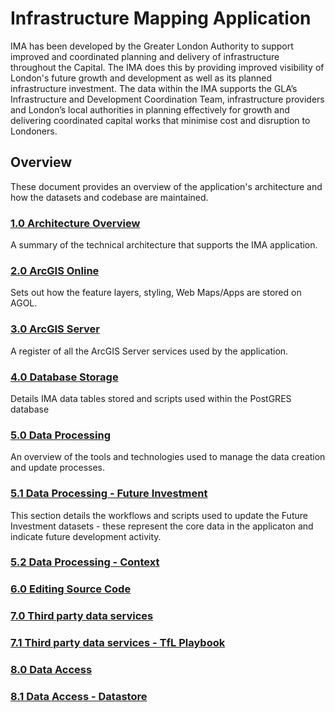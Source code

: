 # Infrastructure Mapping Application

IMA has been developed by the Greater London Authority to support improved and coordinated planning and delivery of infrastructure throughout the Capital. The IMA does this by providing improved visibility of London's future growth and development as well as its planned infrastructure investment. The data within the IMA supports the GLA’s Infrastructure and Development Coordination Team, infrastructure providers and London’s local authorities in planning effectively for growth and delivering coordinated capital works that minimise cost and disruption to Londoners.


## Overview

These document provides an overview of the application's architecture and how the datasets and codebase are maintained. 

### [1.0 Architecture Overview](https://github.com/alewisGLA/ima_docs/blob/master/1.0%20Architecture%20Overview.md)

A summary of the technical architecture that supports the IMA application.

### [2.0 ArcGIS Online](https://github.com/alewisGLA/ima_docs/blob/master/2.0%20ArcGIS%20Online.md)

Sets out how the feature layers, styling, Web Maps/Apps are stored on AGOL.

### [3.0 ArcGIS Server](https://github.com/alewisGLA/ima_docs/blob/master/3.0%20ArcGIS%20Server.md)

A register of all the ArcGIS Server services used by the application.

### [4.0 Database Storage](https://github.com/alewisGLA/ima_docs/blob/master/4.0%20Database%20Storage.md)

Details IMA data tables stored and scripts used within the PostGRES database

### [5.0 Data Processing](https://github.com/alewisGLA/ima_docs/blob/master/5.0%20Data%20Processing.md)

An overview of the tools and technologies used to manage the data creation and update processes.

### [5.1 Data Processing - Future Investment](https://github.com/alewisGLA/ima_docs/blob/master/5.1%20Data%20Processing%20-%20Future%20Investment.md)

This section details the workflows and scripts used to update the Future Investment datasets - these represent the core data in the applicaton and indicate future development activity.

### [5.2 Data Processing - Context](https://github.com/alewisGLA/ima_docs/blob/master/5.2%20Data%20Processing%20-%20Context.md)

### [6.0 Editing Source Code](https://github.com/alewisGLA/ima_docs/blob/master/6.0%20Editing%20Source%20Code.md)

### [7.0 Third party data services](https://github.com/alewisGLA/ima_docs/blob/master/7.0%20Third%20Party%20Services.md)

### [7.1 Third party data services - TfL Playbook](https://github.com/alewisGLA/ima_docs/blob/master/7.1%20Third%20Party%20Services%20-%20TfL%20Playbook.md)

### [8.0 Data Access](https://github.com/alewisGLA/ima_docs/blob/master/8.0%20Date%20Access.md)

### [8.1 Data Access - Datastore](https://github.com/alewisGLA/ima_docs/blob/master/8.1%20DateStore.md)